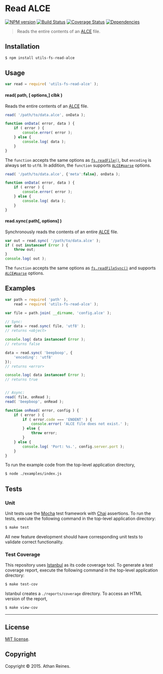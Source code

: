 Read ALCE
===
[![NPM version][npm-image]][npm-url] [![Build Status][travis-image]][travis-url] [![Coverage Status][codecov-image]][codecov-url] [![Dependencies][dependencies-image]][dependencies-url]

> Reads the entire contents of an [ALCE](https://github.com/walmartlabs/ALCE) file.


## Installation

``` bash
$ npm install utils-fs-read-alce
```


## Usage

``` javascript
var read = require( 'utils-fs-read-alce' );
```

#### read( path, [ options,] clbk )

Reads the entire contents of an [ALCE](https://github.com/walmartlabs/ALCE) file.

``` javascript
read( '/path/to/data.alce', onData );

function onData( error, data ) {
	if ( error ) {
		console.error( error );
	} else {
		console.log( data );
	}
}
```

The `function` accepts the same options as [`fs.readFile()`](https://nodejs.org/api/fs.html#fs_fs_readfile_filename_options_callback), but `encoding` is always set to `utf8`. In addition, the `function` supports [`ALCE#parse`](https://github.com/walmartlabs/ALCE) options.

``` javascript
read( '/path/to/data.alce', {'meta':false}, onData );

function onData( error, data ) {
	if ( error ) {
		console.error( error );
	} else {
		console.log( data );
	}
}
```


#### read.sync( path[, options] )

Synchronously reads the contents of an entire [ALCE](https://github.com/walmartlabs/ALCE) file.

``` javascript
var out = read.sync( '/path/to/data.alce' );
if ( out instanceof Error ) {
	throw out;
}
console.log( out );
```

The `function` accepts the same options as [`fs.readFileSync()`](https://nodejs.org/api/fs.html#fs_fs_readfilesync_filename_options) and supports [`ALCE#parse`](https://github.com/walmartlabs/ALCE) options.



## Examples

``` javascript
var path = require( 'path' ),
	read = require( 'utils-fs-read-alce' );

var file = path.join( __dirname, 'config.alce' );

// Sync:
var data = read.sync( file, 'utf8' );
// returns <object>

console.log( data instanceof Error );
// returns false

data = read.sync( 'beepboop', {
	'encoding': 'utf8'
});
// returns <error>

console.log( data instanceof Error );
// returns true


// Async:
read( file, onRead );
read( 'beepboop', onRead );

function onRead( error, config ) {
	if ( error ) {
		if ( error.code === 'ENOENT' ) {
			console.error( 'ALCE file does not exist.' );
		} else {
			throw error;
		}
	} else {
		console.log( 'Port: %s.', config.server.port );
	}
}
```

To run the example code from the top-level application directory,

``` bash
$ node ./examples/index.js
```


## Tests

### Unit

Unit tests use the [Mocha](http://mochajs.org/) test framework with [Chai](http://chaijs.com) assertions. To run the tests, execute the following command in the top-level application directory:

``` bash
$ make test
```

All new feature development should have corresponding unit tests to validate correct functionality.


### Test Coverage

This repository uses [Istanbul](https://github.com/gotwarlost/istanbul) as its code coverage tool. To generate a test coverage report, execute the following command in the top-level application directory:

``` bash
$ make test-cov
```

Istanbul creates a `./reports/coverage` directory. To access an HTML version of the report,

``` bash
$ make view-cov
```


---
## License

[MIT license](http://opensource.org/licenses/MIT).


## Copyright

Copyright &copy; 2015. Athan Reines.


[npm-image]: http://img.shields.io/npm/v/utils-fs-read-alce.svg
[npm-url]: https://npmjs.org/package/utils-fs-read-alce

[travis-image]: http://img.shields.io/travis/kgryte/utils-fs-read-alce/master.svg
[travis-url]: https://travis-ci.org/kgryte/utils-fs-read-alce

[codecov-image]: https://img.shields.io/codecov/c/github/kgryte/utils-fs-read-alce/master.svg
[codecov-url]: https://codecov.io/github/kgryte/utils-fs-read-alce?branch=master

[dependencies-image]: http://img.shields.io/david/kgryte/utils-fs-read-alce.svg
[dependencies-url]: https://david-dm.org/kgryte/utils-fs-read-alce

[dev-dependencies-image]: http://img.shields.io/david/dev/kgryte/utils-fs-read-alce.svg
[dev-dependencies-url]: https://david-dm.org/dev/kgryte/utils-fs-read-alce

[github-issues-image]: http://img.shields.io/github/issues/kgryte/utils-fs-read-alce.svg
[github-issues-url]: https://github.com/kgryte/utils-fs-read-alce/issues
